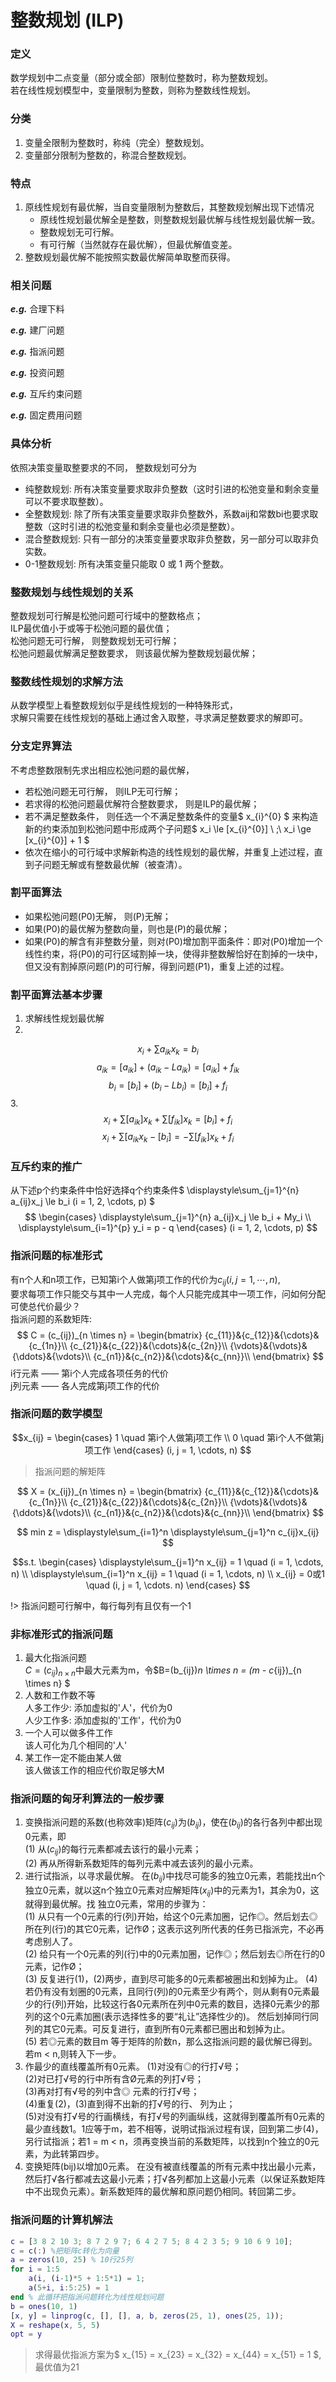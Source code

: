 # 整数规划 (ILP)

### 定义

数学规划中二点变量（部分或全部）限制位整数时，称为整数规划。  
若在线性规划模型中，变量限制为整数，则称为整数线性规划。

### 分类

1. 变量全限制为整数时，称纯（完全）整数规划。
2. 变量部分限制为整数的，称混合整数规划。

### 特点

1. 原线性规划有最优解，当自变量限制为整数后，其整数规划解出现下述情况
    - 原线性规划最优解全是整数，则整数规划最优解与线性规划最优解一致。
    - 整数规划无可行解。
    - 有可行解（当然就存在最优解），但最优解值变差。
2. 整数规划最优解不能按照实数最优解简单取整而获得。

### 相关问题

***e.g.*** 合理下料

***e.g.*** 建厂问题

***e.g.*** 指派问题

***e.g.*** 投资问题

***e.g.*** 互斥约束问题

***e.g.*** 固定费用问题
 
### 具体分析
依照决策变量取整要求的不同， 整数规划可分为
- 纯整数规划: 所有决策变量要求取非负整数（这时引进的松弛变量和剩余变量可以不要求取整数）。
- 全整数规划: 除了所有决策变量要求取非负整数外，系数aij和常数bi也要求取整数（这时引进的松弛变量和剩余变量也必须是整数）。
- 混合整数规划: 只有一部分的决策变量要求取非负整数，另一部分可以取非负实数。
- 0-1整数规划: 所有决策变量只能取 0 或 1 两个整数。

### 整数规划与线性规划的关系
整数规划可行解是松弛问题可行域中的整数格点；  
ILP最优值小于或等于松弛问题的最优值；  
松弛问题无可行解， 则整数规划无可行解；  
松弛问题最优解满足整数要求， 则该最优解为整数规划最优解；

### 整数线性规划的求解方法
从数学模型上看整数规划似乎是线性规划的一种特殊形式，  
求解只需要在线性规划的基础上通过舍入取整，寻求满足整数要求的解即可。

### 分支定界算法
不考虑整数限制先求出相应松弛问题的最优解，
- 若松弛问题无可行解， 则ILP无可行解；
- 若求得的松弛问题最优解符合整数要求， 则是ILP的最优解；
- 若不满足整数条件， 则任选一个不满足整数条件的变量$ x_{i}^{0} $
 来构造新的约束添加到松弛问题中形成两个子问题$ x_i \le [x_{i}^{0}] \ ;\  x_i \ge [x_{i}^{0}] + 1 $
- 依次在缩小的可行域中求解新构造的线性规划的最优解，并重复上述过程，直到子问题无解或有整数最优解（被查清）。

### 割平面算法
- 如果松弛问题(P0)无解， 则(P)无解；
- 如果(P0)的最优解为整数向量，则也是(P)的最优解；
- 如果(P0)的解含有非整数分量，则对(P0)增加割平面条件：即对(P0)增加一个线性约束，将(P0)的可行区域割掉一块，使得非整数解恰好在割掉的一块中，但又没有割掉原问题(P)的可行解，得到问题(P1)，重复上述的过程。

### 割平面算法基本步骤
1. 求解线性规划最优解
2. 
$$ x_i + \sum a_{ik}x_k = b_i $$
$$ a_{ik} = [a_{ik}] + (a_{ik} - La_{ik}) = [a_{ik}] + f_{ik} $$
$$ b_i = [b_i] + (b_i - Lb_i) = [b_i] + f_i $$
3. 
$$ x_i + \sum [a_{ik}]x_k + \sum [f_{ik}]x_k = [b_i] + f_i $$
$$ x_i + \sum [a_{ik}x_k - [b_i] = - \sum [f_{ik}]x_k + f_i $$

### 互斥约束的推广
从下述p个约束条件中恰好选择q个约束条件$ \displaystyle\sum_{j=1}^{n} a_{ij}x_j \le b_i (i = 1, 2, \cdots, p) $
$$
\begin{cases}
\displaystyle\sum_{j=1}^{n} a_{ij}x_j \le b_i + My_i \\
\displaystyle\sum_{i=1}^{p} y_i = p - q
\end{cases}
(i = 1, 2, \cdots, p)
$$

### 指派问题的标准形式
有n个人和n项工作，已知第i个人做第j项工作的代价为$c_{ij} (i, j=1, \cdots, n)$,  
要求每项工作只能交与其中一人完成，每个人只能完成其中一项工作，问如何分配可使总代价最少？  
指派问题的系数矩阵: 
$$ 
C = (c_{ij})_{n \times n} = 
\begin{bmatrix}
{c_{11}}&{c_{12}}&{\cdots}&{c_{1n}}\\
{c_{21}}&{c_{22}}&{\cdots}&{c_{2n}}\\
{\vdots}&{\vdots}&{\ddots}&{\vdots}\\
{c_{n1}}&{c_{n2}}&{\cdots}&{c_{nn}}\\
\end{bmatrix}
$$
i行元素 —— 第i个人完成各项任务的代价  
j列元素 —— 各人完成第j项工作的代价

### 指派问题的数学模型
$$x_{ij} = 
\begin{cases}
1 \quad 第i个人做第j项工作 \\
0 \quad 第i个人不做第j项工作
\end{cases}
(i, j = 1, \cdots, n)
$$

> 指派问题的解矩阵

$$ 
X = (x_{ij})_{n \times n} = 
\begin{bmatrix}
{c_{11}}&{c_{12}}&{\cdots}&{c_{1n}}\\
{c_{21}}&{c_{22}}&{\cdots}&{c_{2n}}\\
{\vdots}&{\vdots}&{\ddots}&{\vdots}\\
{c_{n1}}&{c_{n2}}&{\cdots}&{c_{nn}}\\
\end{bmatrix}
$$

$$ min z = \displaystyle\sum_{i=1}^n \displaystyle\sum_{j=1}^n c_{ij}x_{ij} $$

$$s.t.
\begin{cases}
\displaystyle\sum_{j=1}^n x_{ij} = 1 \quad (i = 1, \cdots, n) \\
\displaystyle\sum_{i=1}^n x_{ij} = 1 \quad (i = 1, \cdots, n) \\
x_{ij} = 0或1 \quad (i, j = 1, \cdots. n)
\end{cases}
$$

!> 指派问题可行解中，每行每列有且仅有一个1

### 非标准形式的指派问题
1. 最大化指派问题  
$C = (c_{ij})_{n \times n}$中最大元素为m，令$B=(b_{ij})_n \times n = (m - c_{ij})_{n \times n}  $
2. 人数和工作数不等  
人多工作少: 添加虚拟的'人'，代价为0  
人少工作多: 添加虚拟的'工作'，代价为0
3. 一个人可以做多件工作  
该人可化为几个相同的'人'
4. 某工作一定不能由某人做  
该人做该工作的相应代价取足够大M

### 指派问题的匈牙利算法的一般步骤
1. 变换指派问题的系数(也称效率)矩阵($c_{ij}$)为($b_{ij}$)，使在($b_{ij}$)的各行各列中都出现0元素，即  
(1) 从($c_{ij}$)的每行元素都减去该行的最小元素；  
(2) 再从所得新系数矩阵的每列元素中减去该列的最小元素。
2. 进行试指派，以寻求最优解。
在($b_{ij}$)中找尽可能多的独立0元素，若能找出n个独立0元素，就以这n个独立0元素对应解矩阵($x_{ij}$)中的元素为1，其余为0，这就得到最优解。找
独立0元素，常用的步骤为：  
(1) 从只有一个0元素的行(列)开始，给这个0元素加圈，记作◎。然后划去◎ 所在列(行)的其它0元素，记作Ø；这表示这列所代表的任务已指派完，不必再考虑别人了。  
(2) 给只有一个0元素的列(行)中的0元素加圈，记作◎；然后划去◎所在行的0元素，记作Ø；  
(3) 反复进行(1)，(2)两步，直到尽可能多的0元素都被圈出和划掉为止。
(4) 若仍有没有划圈的0元素，且同行(列)的0元素至少有两个，则从剩有0元素最少的行(列)开始，比较这行各0元素所在列中0元素的数目，选择0元素少的那列的这个0元素加圈(表示选择性多的要“礼让”选择性少的)。 然后划掉同行同列的其它0元素。可反复进行，直到所有0元素都已圈出和划掉为止。  
(5) 若◎元素的数目m 等于矩阵的阶数n，那么这指派问题的最优解已得到。若m < n,则转入下一步。
3. 作最少的直线覆盖所有0元素。
(1)对没有◎的行打√号；  
(2)对已打√号的行中所有含Ø元素的列打√号；  
(3)再对打有√号的列中含◎ 元素的行打√号；  
(4)重复(2)，(3)直到得不出新的打√号的行、 列为止；  
(5)对没有打√号的行画横线，有打√号的列画纵线，这就得到覆盖所有0元素的最少直线数1。1应等于m，若不相等，说明试指派过程有误，回到第二步(4)，另行试指派；若1 = m < n，须再变换当前的系数矩阵，以找到n个独立的0元素，为此转第四步。
4. 变换矩阵(bij)以增加0元素。
在没有被直线覆盖的所有元素中找出最小元素，然后打√各行都减去这最小元素；打√各列都加上这最小元素（以保证系数矩阵中不出现负元素）。新系数矩阵的最优解和原问题仍相同。转回第二步。

### 指派问题的计算机解法
```Matlab
c = [3 8 2 10 3; 8 7 2 9 7; 6 4 2 7 5; 8 4 2 3 5; 9 10 6 9 10];
c = c(:) %把矩阵c转化为向量
a = zeros(10, 25) % 10行25列
for i = 1:5
    a(i, (i-1)*5 + 1:5*1) = 1;
    a(5+i, i:5:25) = 1
end % 此循环把指派问题转化为线性规划问题
b = ones(10, 1)
[x, y] = linprog(c, [], [], a, b, zeros(25, 1), ones(25, 1));
X = reshape(x, 5, 5)
opt = y
```
> 求得最优指派方案为$ x_{15} = x_{23} = x_{32} = x_{44} = x_{51} = 1 $, 最优值为21